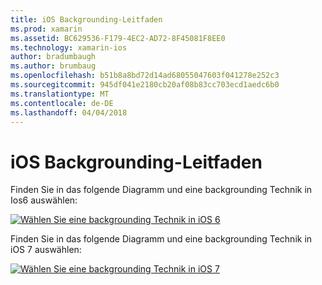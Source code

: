 ```yaml
---
title: iOS Backgrounding-Leitfaden
ms.prod: xamarin
ms.assetid: BC629536-F179-4EC2-AD72-8F45081F8EE0
ms.technology: xamarin-ios
author: bradumbaugh
ms.author: brumbaug
ms.openlocfilehash: b51b8a8bd72d14ad68055047603f041278e252c3
ms.sourcegitcommit: 945df041e2180cb20af08b83cc703ecd1aedc6b0
ms.translationtype: MT
ms.contentlocale: de-DE
ms.lasthandoff: 04/04/2018
---
```

# <a name="ios-backgrounding-guidance"></a>iOS Backgrounding-Leitfaden

Finden Sie in das folgende Diagramm und eine backgrounding Technik in Ios6 auswählen:

 [![](ios-backgrounding-guidance-images/image10.png "Wählen Sie eine backgrounding Technik in iOS 6")](ios-backgrounding-guidance-images/image10.png#lightbox)

Finden Sie in das folgende Diagramm und eine backgrounding Technik in iOS 7 auswählen:

 [![](ios-backgrounding-guidance-images/image10b.png "Wählen Sie eine backgrounding Technik in iOS 7")](ios-backgrounding-guidance-images/image10b.png#lightbox)

